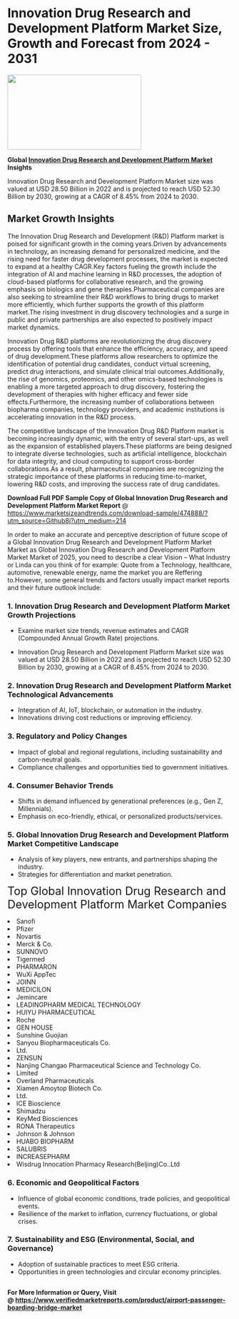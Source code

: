 <H1>Innovation Drug Research and Development Platform Market Size, Growth and Forecast from 2024 - 2031</H1><img class="aligncenter size-medium wp-image-584254" src="https://thirdeyenews.in/wp-content/uploads/2024/09/Global-Market-Research-300x168.jpeg" alt="" width="300" height="168" /><p><strong>Global&nbsp;<a href="https://www.marketsizeandtrends.com/download-sample/474888/?utm_source=Github8j?utm_medium=214">Innovation Drug Research and Development Platform Market</a> Insights</strong></p><p>Innovation Drug Research and Development Platform Market size was valued at USD 28.50 Billion in 2022 and is projected to reach USD 52.30 Billion by 2030, growing at a CAGR of 8.45% from 2024 to 2030.</p><p><h2>Market Growth Insights</h2> <p>The Innovation Drug Research and Development (R&D) Platform market is poised for significant growth in the coming years.Driven by advancements in technology, an increasing demand for personalized medicine, and the rising need for faster drug development processes, the market is expected to expand at a healthy CAGR.Key factors fueling the growth include the integration of AI and machine learning in R&D processes, the adoption of cloud-based platforms for collaborative research, and the growing emphasis on biologics and gene therapies.Pharmaceutical companies are also seeking to streamline their R&D workflows to bring drugs to market more efficiently, which further supports the growth of this platform market.The rising investment in drug discovery technologies and a surge in public and private partnerships are also expected to positively impact market dynamics.</p> <p>Innovation Drug R&D platforms are revolutionizing the drug discovery process by offering tools that enhance the efficiency, accuracy, and speed of drug development.These platforms allow researchers to optimize the identification of potential drug candidates, conduct virtual screening, predict drug interactions, and simulate clinical trial outcomes.Additionally, the rise of genomics, proteomics, and other omics-based technologies is enabling a more targeted approach to drug discovery, fostering the development of therapies with higher efficacy and fewer side effects.Furthermore, the increasing number of collaborations between biopharma companies, technology providers, and academic institutions is accelerating innovation in the R&D process.</p> <p>The competitive landscape of the Innovation Drug R&D Platform market is becoming increasingly dynamic, with the entry of several start-ups, as well as the expansion of established players.These platforms are being designed to integrate diverse technologies, such as artificial intelligence, blockchain for data integrity, and cloud computing to support cross-border collaborations.As a result, pharmaceutical companies are recognizing the strategic importance of these platforms in reducing time-to-market, lowering R&D costs, and improving the success rate of drug candidates.</p> <p><span class=""><strong>Download Full PDF Sample Copy of Global Innovation Drug Research and Development Platform Market Report</strong> @ <a href="https://www.marketsizeandtrends.com/download-sample/474888/?utm_source=Github8j?utm_medium=214" target="_blank">https://www.marketsizeandtrends.com/download-sample/474888/?utm_source=Github8j?utm_medium=214</a></span></p><p>In order to make an accurate and perceptive description of future scope of a Global&nbsp;Innovation Drug Research and Development Platform Market Market as Global&nbsp;Innovation Drug Research and Development Platform Market Market of 2025, you need to describe a clear Vision &ndash; What Industry or Linda can you think of for example: Quote from a Technology, healthcare, automotive, renewable energy, name the market you are Reffering to.However, some general trends and factors usually impact market reports and their future outlook include:</p><h3>1.&nbsp;<strong>Innovation Drug Research and Development Platform Market Growth Projections</strong></h3><ul><li>Examine market size trends, revenue estimates and CAGR (Compounded Annual Growth Rate) projections.</li><li><p>Innovation Drug Research and Development Platform Market size was valued at USD 28.50 Billion in 2022 and is projected to reach USD 52.30 Billion by 2030, growing at a CAGR of 8.45% from 2024 to 2030.</p></li></ul><h3>2.&nbsp;<strong>Innovation Drug Research and Development Platform Market Technological Advancements</strong></h3><ul><li>Integration of AI, IoT, blockchain, or automation in the industry.</li><li>Innovations driving cost reductions or improving efficiency.</li></ul><h3>3.&nbsp;<strong>Regulatory and Policy Changes</strong></h3><ul><li>Impact of global and regional regulations, including sustainability and carbon-neutral goals.</li><li>Compliance challenges and opportunities tied to government initiatives.</li></ul><h3>4.&nbsp;<strong>Consumer Behavior Trends</strong></h3><ul><li>Shifts in demand influenced by generational preferences (e.g., Gen Z, Millennials).</li><li>Emphasis on eco-friendly, ethical, or personalized products/services.</li></ul><h3>5.&nbsp;<strong>Global Innovation Drug Research and Development Platform Market Competitive Landscape</strong></h3><ul><li>Analysis of key players, new entrants, and partnerships shaping the industry.</li><li>Strategies for differentiation and market penetration.</li></ul><p data-pm-slice="1 1 []"><span style="color: inherit; font-family: inherit; font-size: 25px;">Top Global Innovation Drug Research and Development Platform Market Companies</span></p><div class="" data-test-id=""><p><li>Sanofi</li><li> Pfizer</li><li> Novartis</li><li> Merck & Co.</li><li> SUNNOVO</li><li> Tigermed</li><li> PHARMARON</li><li> WuXi AppTec</li><li> JOINN</li><li> MEDICILON</li><li> Jemincare</li><li> LEADINGPHARM MEDICAL TECHNOLOGY</li><li> HUIYU PHARMACEUTICAL</li><li> Roche</li><li> GEN HOUSE</li><li> Sunshine Guojian</li><li> Sanyou Biopharmaceuticals Co.</li><li> Ltd.</li><li> ZENSUN</li><li> Nanjing Changao Pharmaceutical Science and Technology Co.</li><li> Limited</li><li> Overland Pharmaceuticals</li><li> Xiamen Amoytop Biotech Co.</li><li> Ltd.</li><li> ICE Bioscience</li><li> Shimadzu</li><li> KeyMed Biosciences</li><li> RONA Therapeutics</li><li> Johnson & Johnson</li><li> HUABO BIOPHARM</li><li> SALUBRIS</li><li> INCREASEPHARM</li><li> Wisdrug Innocation Pharmacy Research(Beljing)Co..Ltd</li></p></div><h3>6.&nbsp;<strong>Economic and Geopolitical Factors</strong></h3><ul><li>Influence of global economic conditions, trade policies, and geopolitical events.</li><li>Resilience of the market to inflation, currency fluctuations, or global crises.</li></ul><h3>7.&nbsp;<strong>Sustainability and ESG (Environmental, Social, and Governance)</strong></h3><ul><li>Adoption of sustainable practices to meet ESG criteria.</li><li>Opportunities in green technologies and circular economy principles.</li></ul><h2><strong style="font-size: 14px;">For More Information or Query, Visit @&nbsp;</strong><a style="background-color: #ffffff; font-size: 14px;" href="https://www.marketsizeandtrends.com/report/innovation-drug-research-and-development-platform-market/" target="_blank">https://www.verifiedmarketreports.com/product/airport-passenger-boarding-bridge-market</a></h2>
